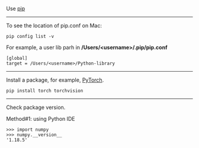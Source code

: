 Use <a href="https://pip.pypa.io/en/stable/">pip</a> 

<hr>

To see the location of pip.conf on Mac:

```
pip config list -v
```

For example, a user lib parh in **/Users/\<username\>/.pip/pip.conf**
  
```
[global]
target = /Users/<username>/Python-library
```

<hr>

Install a package, for example, <a href="https://pytorch.org/">PyTorch</a>.

```
pip install torch torchvision
```

<hr>

Check package version.

Method#1: using Python IDE

```
>>> import numpy
>>> numpy.__version__
'1.18.5'
```


